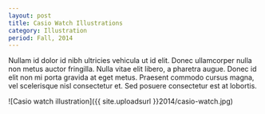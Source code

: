 ```yaml
---
layout: post
title: Casio Watch Illustrations
category: Illustration
period: Fall, 2014
---
```

Nullam id dolor id nibh ultricies vehicula ut id elit. Donec ullamcorper nulla non metus auctor fringilla. Nulla vitae elit libero, a pharetra augue. Donec id elit non mi porta gravida at eget metus. Praesent commodo cursus magna, vel scelerisque nisl consectetur et. Sed posuere consectetur est at lobortis.

![Casio watch illustration]({{ site.uploadsurl }}2014/casio-watch.jpg)
